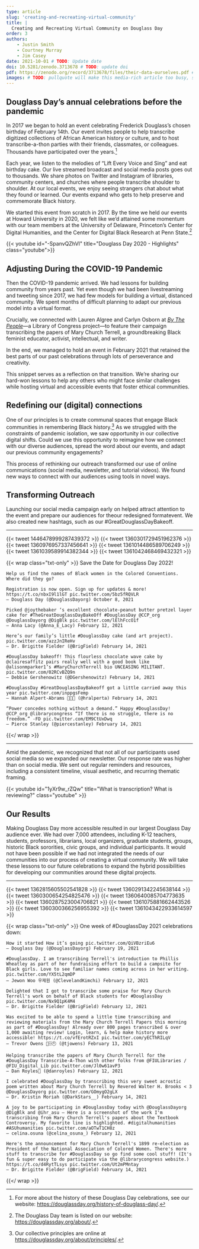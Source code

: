 ```yaml
---
type: article
slug: 'creating-and-recreating-virtual-community'
title: |
  Creating and Recreating Virtual Community on Douglass Day
order: 3
authors:
    - Justin Smith
    - Courtney Murray
    - Jim Casey
date: 2021-10-01 # TODO: Update date
doi: 10.5281/zenodo.3713678 # TODO: update doi
pdf: https://zenodo.org/record/3713678/files/their-data-ourselves.pdf # TODO: update pdf link
images: # TODO: pullquote will make this media-rich article too busy, so select a screenshot (perhaps of one of the embedded tweets or youtube videos) for social sharing and place it in \images directory
---
```


## Douglass Day’s annual celebrations before the pandemic

In 2017 we began to hold an event celebrating Frederick Douglass’s chosen birthday of February 14th. Our event invites people to help transcribe digitized collections of African American history or culture, and to host transcribe-a-thon parties with their friends, classmates, or colleagues. Thousands have participated over the years.[^1]

Each year, we listen to the melodies of “Lift Every Voice and Sing” and eat birthday cake. Our live streamed broadcast and social media posts goes out to thousands. We share photos on Twitter and Instagram of libraries, community centers, and churches where people transcribe shoulder to shoulder. At our local events, we enjoy seeing strangers chat about what they found or learned. Our events expand who gets to help preserve and commemorate Black history.

We started this event from scratch in 2017. By the time we held our events at Howard University in 2020, we felt like we’d attained some momentum with our team members at the University of Delaware, Princeton’s Center for Digital Humanities, and the Center for Digital Black Research at Penn State.[^2]

{{< youtube id="-SpanvQZhVI" title="Douglass Day 2020 - Highlights" class="youtube">}}

## Adjusting During the COVID-19 Pandemic

Then the COVID-19 pandemic arrived. We had lessons for building community from years past. Yet even though we had been livestreaming and tweeting since 2017, we had few models for building a virtual, distanced community. We spent months of difficult planning to adapt our previous model into a virtual format.

Crucially, we connected with Lauren Algree and Carlyn Osborn at *[By The People](https://crowd.loc.gov/)*—a Library of Congress project—to feature their campaign transcribing the papers of Mary Church Terrell, a groundbreaking Black feminist educator, activist, intellectual, and writer.

In the end, we managed to hold an event in February 2021 that retained the best parts of our past celebrations through lots of perseverance and creativity.

This snippet serves as a reflection on that transition. We’re sharing our hard-won lessons to help any others who might face similar challenges while hosting virtual and accessible events that foster ethical communities.

## Redefining our (digital) connections

One of our principles is to create communal spaces that engage Black communities in remembering Black history.[^3] As we struggled with the constraints of pandemic isolation, we saw opportunity in our collective digital shifts. Could we use this opportunity to reimagine how we connect with our diverse audiences, spread the word about our events, and adapt our previous community engagements?

This process of rethinking our outreach transformed our use of online communications (social media, newsletter, and tutorial videos). We found new ways to connect with our audiences using tools in novel ways.

## Transforming Outreach

Launching our social media campaign early on helped attract attention to the event and prepare our audiences for theour redesigned formatevent. We also created new hashtags, such as our #GreatDouglassDayBakeoff.

*******

{{< tweet 1446478999287439372 >}}
{{< tweet 1360301729451962376 >}}
{{< tweet 1360976957337456641 >}}
{{< tweet 1361014486589706249 >}}
{{< tweet 1361039589914382344 >}}
{{< tweet 1361042468469432321 >}}

{{< wrap class="txt-only" >}}
    Save the Date for Douglass Day 2022!

    Help us find the names of Black women in the Colored Conventions. Where did they go?

    Registration is now open. Sign up for updates & more! https://t.co/nbxI9l1lGT pic.twitter.com/5bz5fRQVLR
    — Douglass Day (@DouglassDayorg) October 8, 2021

    Picked @joythebaker ‘s excellent chocolate-peanut butter pretzel layer cake for #TheGreatDouglassDayBakeOff #DouglassDay @CCP_org @DouglassDayorg @DigBlk pic.twitter.com/lElhFccO1f
    — Anna Lacy (@Anna_E_Lacy) February 12, 2021

    Here’s our family’s little #DouglassDay cake (and art project). pic.twitter.com/azzJnIReHv
    — Dr. Brigitte Fielder (@BrigField) February 14, 2021

    #DouglassDay bakeoff! This flourless chocolate wave cake by @clairesaffitz pairs really well with a good book like @alisonmparker1’s #MaryChurchTerrell bio UNCEASING MILITANT. pic.twitter.com/02RCvBZQ9n
    — Debbie Gershenowitz (@DGershenowitz) February 14, 2021

    #DouglassDay #GreatDouglassDayBakeoff got a little carried away this year pic.twitter.com/inppgsFemp
    — Hannah Alpert-Abrams 🤖✊🔮 (@hralperta) February 14, 2021

    “Power concedes nothing without a demand.” Happy #DouglassDay! @CCP_org @librarycongress “If there is no struggle, there is no freedom.” -FD pic.twitter.com/EM9CtUxDwq
    — Pierce Stanley (@piercestanley) February 14, 2021

{{</ wrap >}}

*******

Amid the pandemic, we recognized that not all of our participants used social media so we expanded our newsletter. Our response rate was higher than on social media. We sent out regular reminders and resources, including a consistent timeline, visual aesthetic, and recurring thematic framing.

{{< youtube id="1yXr9w_rZQw" title="What is transcription? What is reviewing?" class="youtube" >}}



## Our Results

Making Douglass Day more accessible resulted in our largest Douglass Day audience ever. We had over 7,000 attendees, including K-12 teachers, students, professors, librarians, local organizers, graduate students, groups, historic Black sororities, civic groups, and individual participants. It would not have been possible if we had not integrated the needs of our communities into our process of creating a virtual community. We will take these lessons to our future celebrations to expand the hybrid possibilities for developing our communities around these digital projects.

*******

{{< tweet 1362815605502541828 >}}
{{< tweet 1360291342245638144 >}}
{{< tweet 1360300654254825476 >}}
{{< tweet 1360640085704773635 >}}
{{< tweet 1360287523004706821 >}}
{{< tweet 1361075881662443526 >}}
{{< tweet 1360300366256955392 >}}
{{< tweet 1361043422933614597 >}}

{{< wrap class="txt-only" >}}
    One week of #DouglassDay 2021 celebrations down:

    How it started How it’s going pic.twitter.com/QiVBzriEu6
    — Douglass Day (@DouglassDayorg) February 19, 2021

    #DouglassDay. I am transcribing Terrell's introduction to Phillis Wheatley as part of her fundraising effort to build a campsite for Black girls. Love to see familiar names coming across in her writing. pic.twitter.com/YX5tL2qmDP
    — Jewon Woo 우제원 (@ClevelandKimchi) February 12, 2021

    Delighted that I got to transcribe some praise for Mary Church Terrell's work on behalf of Black students for #DouglassDay pic.twitter.com/Nx9Q1pK4M4
    — Dr. Brigitte Fielder (@BrigField) February 12, 2021

    Was excited to be able to spend a little time transcribing and reviewing materials from the Mary Church Terrell Papers this morning as part of #DouglassDay! Already over 800 pages transcribed & over 1,000 awaiting review! Login, learn, & help make history more accessible! https://t.co/vfErotRZxI pic.twitter.com/yECThRILqV
    — Trevor Owens 💾🗄🕚 (@tjowens) February 13, 2021

    Helping transcribe the papers of Mary Church Terrell for the #DouglassDay Transcribe-A-Thon with other folks from @FIULibraries / @FIU_Digital_Lib pic.twitter.com/Jl0w61avP3
    — Dan Royles🗽 (@danroyles) February 12, 2021

    I celebrated #DouglassDay by transcribing this very sweet acrostic poem written about Mary Church Terrell by Revered Walter H. Brooks < 3 @DouglassDayorg pic.twitter.com/GOmygO2gLX
    — Dr. Kristin Moriah (@DarkStars__) February 14, 2021

    A joy to be participating in #DouglassDay today with @DouglassDayorg @DigBlk and @ihr_asu — Here is a screenshot of the work I'm transcribing from Mary Church Terrell's papers about the Textbook Controversy. My favorite line is highlighted. #digitalhumanities #ASUhumanities pic.twitter.com/aOTwT1CH8z
    — celina.osuna (@celina_osuna_) February 12, 2021

    Here's the announcement for Mary Church Terrell's 1899 re-election as President of the National Association of Colored Women. There's more stuff to transcribe for #DouglassDay so go find some cool stuff! (It's fun & super easy to do participate via the @librarycongress website.) https://t.co/d4RytTLsys pic.twitter.com/Ut2mPMntay
    — Dr. Brigitte Fielder (@BrigField) February 14, 2021

{{</ wrap >}}

[^1]: For more about the history of these Douglass Day celebrations, see our website: https://douglassday.org/history-of-douglass-day/.

[^2]: The Douglass Day team is listed on our website: https://douglassday.org/about/.

[^3]: Our collective principles are online at https://douglassday.org/about/principles/.